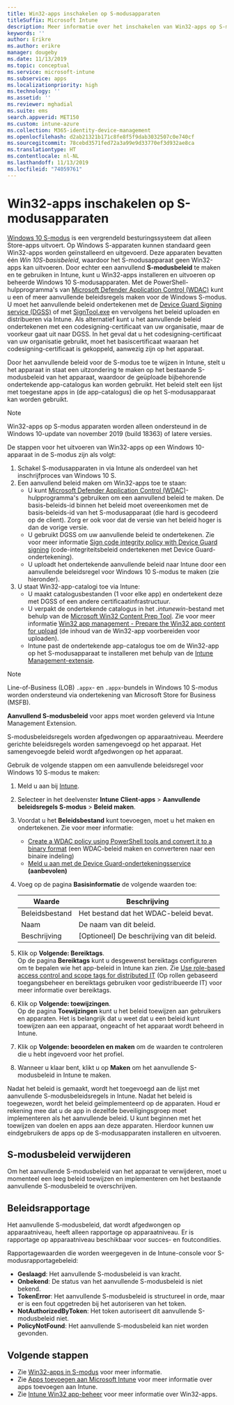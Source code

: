 ```yaml
---
title: Win32-apps inschakelen op S-modusapparaten
titleSuffix: Microsoft Intune
description: Meer informatie over het inschakelen van Win32-apps op S-modusapparaten met behulp van Microsoft Intune.
keywords: ''
author: Erikre
ms.author: erikre
manager: dougeby
ms.date: 11/13/2019
ms.topic: conceptual
ms.service: microsoft-intune
ms.subservice: apps
ms.localizationpriority: high
ms.technology: ''
ms.assetid: ''
ms.reviewer: mghadial
ms.suite: ems
search.appverid: MET150
ms.custom: intune-azure
ms.collection: M365-identity-device-management
ms.openlocfilehash: d2ab21321b171c8fe8f5f9dab3032507c0e740cf
ms.sourcegitcommit: 78cebd3571fed72a3a99e9d33770ef3d932ae8ca
ms.translationtype: HT
ms.contentlocale: nl-NL
ms.lasthandoff: 11/13/2019
ms.locfileid: "74059761"
---
```

# <a name="enable-win32-apps-on-s-mode-devices"></a>Win32-apps inschakelen op S-modusapparaten

[Windows 10 S-modus](https://docs.microsoft.com/windows/deployment/s-mode) is een vergrendeld besturingssysteem dat alleen Store-apps uitvoert. Op Windows S-apparaten kunnen standaard geen Win32-apps worden geïnstalleerd en uitgevoerd. Deze apparaten bevatten één *Win 10S-basisbeleid*, waardoor het S-modusapparaat geen Win32-apps kan uitvoeren. Door echter een aanvullend **S-modusbeleid** te maken en te gebruiken in Intune, kunt u Win32-apps installeren en uitvoeren op beheerde Windows 10 S-modusapparaten. Met de PowerShell-hulpprogramma's van [Microsoft Defender Application Control (WDAC)](https://docs.microsoft.com/windows/security/threat-protection/windows-defender-application-control/windows-defender-application-control) kunt u een of meer aanvullende beleidsregels maken voor de Windows S-modus. U moet het aanvullende beleid ondertekenen met de [Device Guard Signing service (DGSS)](https://go.microsoft.com/fwlink/?linkid=2095629) of met [SignTool.exe](https://docs.microsoft.com/windows/security/threat-protection/windows-defender-application-control/signing-policies-with-signtool) en vervolgens het beleid uploaden en distribueren via Intune. Als alternatief kunt u het aanvullende beleid ondertekenen met een codesigning-certificaat van uw organisatie, maar de voorkeur gaat uit naar DGSS. In het geval dat u het codesigning-certificaat van uw organisatie gebruikt, moet het basiscertificaat waaraan het codesigning-certificaat is gekoppeld, aanwezig zijn op het apparaat.

Door het aanvullende beleid voor de S-modus toe te wijzen in Intune, stelt u het apparaat in staat een uitzondering te maken op het bestaande S-modusbeleid van het apparaat, waardoor de geüploade bijbehorende ondertekende app-catalogus kan worden gebruikt. Het beleid stelt een lijst met toegestane apps in (de app-catalogus) die op het S-modusapparaat kan worden gebruikt.

> [!NOTE]
> Win32-apps op S-modus apparaten worden alleen ondersteund in de Windows 10-update van november 2019 (build 18363) of latere versies.

<!-- Add WDAC tooling diagram  -->

De stappen voor het uitvoeren van Win32-apps op een Windows 10-apparaat in de S-modus zijn als volgt:

1. Schakel S-modusapparaten in via Intune als onderdeel van het inschrijfproces van Windows 10 S.
2. Een aanvullend beleid maken om Win32-apps toe te staan:
   - U kunt [Microsoft Defender Application Control (WDAC)](https://docs.microsoft.com/windows/security/threat-protection/windows-defender-application-control/windows-defender-application-control)-hulpprogramma's gebruiken om een aanvullend beleid te maken. De basis-beleids-id binnen het beleid moet overeenkomen met de basis-beleids-id van het S-modusapparaat (die hard is gecodeerd op de client). Zorg er ook voor dat de versie van het beleid hoger is dan de vorige versie.
   - U gebruikt DGSS om uw aanvullende beleid te ondertekenen. Zie voor meer informatie [Sign code integrity policy with Device Guard signing](https://docs.microsoft.com/microsoft-store/sign-code-integrity-policy-with-device-guard-signing) (code-integriteitsbeleid ondertekenen met Device Guard-ondertekening).
   - U uploadt het ondertekende aanvullende beleid naar Intune door een aanvullende beleidsregel voor Windows 10 S-modus te maken (zie hieronder).
3. U staat Win32-app-catalogi toe via Intune:
   - U maakt catalogusbestanden (1 voor elke app) en ondertekent deze met DGSS of een andere certificaatinfrastructuur.
   - U verpakt de ondertekende catalogus in het *.intunewin*-bestand met behulp van de [Microsoft Win32 Content Prep Tool](https://go.microsoft.com/fwlink/?linkid=2065730). Zie voor meer informatie [Win32 app management - Prepare the Win32 app content for upload](~/apps/apps-win32-app-management.md#prepare-the-win32-app-content-for-upload) (de inhoud van de Win32-app voorbereiden voor uploaden).
   - Intune past de ondertekende app-catalogus toe om de Win32-app op het S-modusapparaat te installeren met behulp van de [Intune Management-extensie](~/apps/intune-management-extension.md).

> [!NOTE]
> Line-of-Business (LOB) `.appx`- en `.appx`-bundels in Windows 10 S-modus worden ondersteund via ondertekening van Microsoft Store for Business (MSFB).
>
> **Aanvullend S-modusbeleid** voor apps moet worden geleverd via Intune Management Extension.
>
> S-modusbeleidsregels worden afgedwongen op apparaatniveau. Meerdere gerichte beleidsregels worden samengevoegd op het apparaat. Het samengevoegde beleid wordt afgedwongen op het apparaat.

Gebruik de volgende stappen om een aanvullende beleidsregel voor Windows 10 S-modus te maken:

1. Meld u aan bij [Intune](https://go.microsoft.com/fwlink/?linkid=2090973).
2. Selecteer in het deelvenster **Intune** **Client-apps** > **Aanvullende beleidsregels S-modus** > **Beleid maken**.
3. Voordat u het **Beleidsbestand** kunt toevoegen, moet u het maken en ondertekenen. Zie voor meer informatie:
    - [Create a WDAC policy using PowerShell tools and convert it to a binary format](https://go.microsoft.com/fwlink/?linkid=2095387) (een WDAC-beleid maken en converteren naar een binaire indeling)
    - [Meld u aan met de Device Guard-ondertekeningsservice](https://go.microsoft.com/fwlink/?linkid=2095629) **(aanbevolen)**

4. Voeg op de pagina **Basisinformatie** de volgende waarden toe:

    | Waarde | Beschrijving |
    |--------------|------------------------------------------------|
    | Beleidsbestand | Het bestand dat het WDAC-beleid bevat. |
    | Naam | De naam van dit beleid. |
    | Beschrijving | [Optioneel] De beschrijving van dit beleid. |

5. Klik op **Volgende: Bereiktags**.<br>
   Op de pagina **Bereiktags** kunt u desgewenst bereiktags configureren om te bepalen wie het app-beleid in Intune kan zien. Zie [Use role-based access control and scope tags for distributed IT](~/fundamentals/scope-tags.md) (Op rollen gebaseerd toegangsbeheer en bereiktags gebruiken voor gedistribueerde IT) voor meer informatie over bereiktags.

6. Klik op **Volgende: toewijzingen**.<br>
   Op de pagina **Toewijzingen** kunt u het beleid toewijzen aan gebruikers en apparaten. Het is belangrijk dat u weet dat u een beleid kunt toewijzen aan een apparaat, ongeacht of het apparaat wordt beheerd in Intune.
7. Klik op **Volgende: beoordelen en maken** om de waarden te controleren die u hebt ingevoerd voor het profiel.
8. Wanneer u klaar bent, klikt u op **Maken** om het aanvullende S-modusbeleid in Intune te maken. 

Nadat het beleid is gemaakt, wordt het toegevoegd aan de lijst met aanvullende S-modusbeleidsregels in Intune. Nadat het beleid is toegewezen, wordt het beleid geïmplementeerd op de apparaten. Houd er rekening mee dat u de app in dezelfde beveiligingsgroep moet implementeren als het aanvullende beleid. U kunt beginnen met het toewijzen van doelen en apps aan deze apparaten. Hierdoor kunnen uw eindgebruikers de apps op de S-modusapparaten installeren en uitvoeren.

## <a name="removal-of-s-mode-policy"></a>S-modusbeleid verwijderen

Om het aanvullende S-modusbeleid van het apparaat te verwijderen, moet u momenteel een leeg beleid toewijzen en implementeren om het bestaande aanvullende S-modusbeleid te overschrijven.

## <a name="policy-reporting"></a>Beleidsrapportage

Het aanvullende S-modusbeleid, dat wordt afgedwongen op apparaatniveau, heeft alleen rapportage op apparaatniveau. Er is rapportage op apparaatniveau beschikbaar voor succes- en foutcondities. 

Rapportagewaarden die worden weergegeven in de Intune-console voor S-modusrapportagebeleid:
- **Geslaagd**: Het aanvullende S-modusbeleid is van kracht.
- **Onbekend**: De status van het aanvullende S-modusbeleid is niet bekend.
- **TokenError**: Het aanvullende S-modusbeleid is structureel in orde, maar er is een fout opgetreden bij het autoriseren van het token.
- **NotAuthorizedByToken**: Het token autoriseert dit aanvullende S-modusbeleid niet.
- **PolicyNotFound**: Het aanvullende S-modusbeleid kan niet worden gevonden.

## <a name="next-steps"></a>Volgende stappen

- Zie [Win32-apps in S-modus](https://docs.microsoft.com/windows/security/threat-protection/windows-defender-application-control/lob-win32-apps-on-s) voor meer informatie.
- Zie [Apps toevoegen aan Microsoft Intune](apps-add.md) voor meer informatie over apps toevoegen aan Intune.
- Zie [Intune Win32 app-beheer](~/apps/apps-win32-app-management.md) voor meer informatie over Win32-apps.
